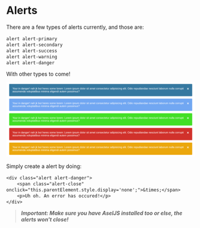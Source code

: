 # Alerts

There are a few types of alerts currently, and those are:

```text
alert alert-primary
alert alert-secondary
alert alert-success
alert alert-warning
alert alert-danger
```

With other types to come!

![This is what they currently look like.](../.gitbook/assets/image%20%282%29.png)

Simply create a alert by doing:

```markup
<div class="alert alert-danger">
    <span class="alert-close" onclick="this.parentElement.style.display='none';">&times;</span>
    <p>Uh oh. An error has occured!</p>
</div>
```

> _**Important: Make sure you have AselJS installed too or else, the alerts won't close!**_

